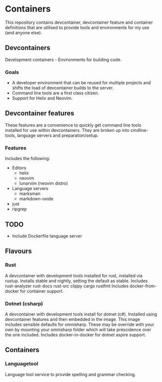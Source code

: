 # Containers 
This repository contains devcontainer, devcontainer feature and container definitions that are utilised to provide tools and environments for my use (and anyone else).

## Devcontainers
Development containers - Environments for building code.

### Goals
* A developer environment that can be reused for multiple projects and shifts the load of devcontainer builds to the server. 
* Command line tools are a first class citizen.
* Support for Helix and Neovim.

## Devcontainer features

These features are a convenience to quickly get command line tools installed for use within devcontainers. They are broken up into cmdline-tools, language servers and preparation/setup.

### Features

Includes the following:
* Editors
	* helix
	* neovim
	* lunarvim (neovim distro)
* Language servers
	* marksman
	* markdown-oxide
* just
* ripgrep

## TODO
* Include Dockerfile language server

## Flavours

### Rust
A devcontainer with development tools installed for rust, installed via rustup.
Installs stable and nightly, setting the default as stable.
Includes rust-analyzer rust-docs rust-src clippy cargo rustfmt 
Includes docker-from-docker for container support.

### Dotnet (csharp)
A devcontainer with development tools install for dotnet (c#). Installed using devcontainer features and then embedded in the image.
This image includes sensible defaults for omnisharp. These may be override with your own by mounting your omnisharp folder which will take prescidence over the one included.
Includes docker-in-docker for dotnet aspire support.

## Containers

### Languagetool
Language tool service to provide spelling and grammar checking.
